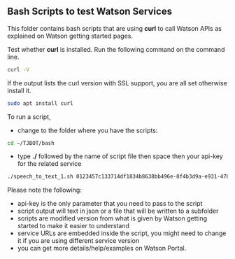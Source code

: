## Bash Scripts to test Watson Services

This folder contains bash scripts that are using **curl** to call Watson APIs as explained on Watson getting started pages.

Test whether **curl** is installed. Run the following command on the command line. 

```bash
curl -V
```

If the output lists the curl version with SSL support, you are all set otherwise install it.

```bash
sudo apt install curl
```
To run a script, 
* change to the folder where you have the scripts:
```bash
cd ~/TJBOT/bash
```
* type **./** followed by the name of script file then space then your api-key for the related service

```bash
./speech_to_text_1.sh 0123457c133714df1834b8638bb496e-8f4b3d9a-e931-478d-a994
```

Please note the following:

* api-key is the only parameter that you need to pass to the script
* script output will text in json or a file that will be written to a subfolder
* scripts are modified version from what is given by Watson getting started to make it easier to understand
* service URLs are embedded inside the script, you might need to change it if you are using different service version
* you can get more details/help/examples on Watson Portal.
